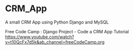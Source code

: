 # CRM_App
A small CRM App using Python Django and MySQL

Free Code Camp : Django Project - Code a CRM App Tutorial
https://www.youtube.com/watch?v=t10QcFx7d5k&ab_channel=freeCodeCamp.org
